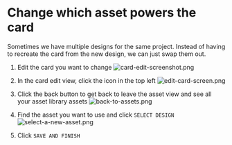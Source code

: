 
# Change which asset powers the card

Sometimes we have multiple designs for the same project. Instead of having to recreate the card from the new design, we can just swap them out.

1. Edit the card you want to change
![card-edit-screenshot.png](../../../../assets/images/card-edit-screenshot.png)

2. In the card edit view, click the icon in the top left
![edit-card-screen.png](../../../../assets/images/edit-card-screen.png)

3. Click the back button to get back to leave the asset view and see all your asset library assets
![back-to-assets.png](../../../../assets/images/back-to-assets.png)

4. Find the asset you want to use and click `SELECT DESIGN`
![select-a-new-asset.png](../../../../assets/images/select-a-new-asset.png)

5. Click `SAVE AND FINISH`